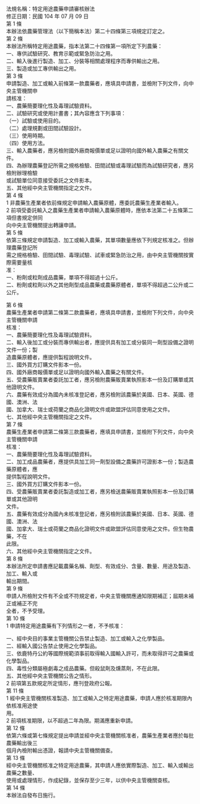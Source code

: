 法規名稱：特定用途農藥申請審核辦法  
修正日期：民國 104 年 07 月 09 日  
第 1 條  
本辦法依農藥管理法（以下簡稱本法）第二十四條第三項規定訂定之。  
第 2 條  
本辦法所稱特定用途農藥，指本法第二十四條第一項所定下列農藥：  
一、專供試驗研究、教育示範或緊急防治之用。  
二、輸入後進行製造、加工、分裝等相關處理程序而專供輸出之用。  
三、製造或加工專供輸出之用。  
第 3 條  
申請製造、加工或輸入前條第一款農藥者，應填具申請書，並檢附下列文件，向中央主管機關申  
請核准：  
一、農藥簡要理化性及毒理試驗資料。  
二、試驗研究或使用計畫書；其內容應含下列事項：  
（一）試驗或使用目的。  
（二）處理規劃或田間試驗設計。  
（三）使用時期。  
（四）使用方法。  
三、輸入農藥者，應另檢附國外廠商報價單或足以證明向國外輸入農藥之有關文件。  
四、為辦理農藥登記所需之規格檢驗、田間試驗或毒理試驗而為試驗研究者，應另檢附辦理檢驗  
或試驗單位同意接受委託之文件影本。  
五、其他經中央主管機關指定之文件。  
第 4 條  
1 非農藥生產業者依前條規定申請輸入農藥原體，應委託農藥生產業者輸入。  
2 前項受委託輸入之農藥生產業者申請輸入農藥原體時，應依本法第二十五條第二項但書規定併同  
向中央主管機關提出轉讓申請。  
第 5 條  
依第三條規定申請製造、加工或輸入農藥，其單項數量應依下列規定核准之。但辦理農藥登記所  
需之規格檢驗、田間試驗、毒理試驗、試車或緊急防治之用，由中央主管機關按實際需要量核  
准：  
一、粉劑或粒劑成品農藥，單項不得超過十公斤。  
二、粉劑或粒劑以外之其他劑型成品農藥或農藥原體者，單項不得超過二公升或二公斤。  


第 6 條  
農藥生產業者申請第二條第二款農藥者，應填具申請書，並檢附下列文件，向中央主管機關申請  
核准：  
一、農藥簡要理化性及毒理試驗資料。  
二、輸入後加工或分裝而專供輸出者，應提供具有加工或分裝同一劑型設備之證明文件一份；製  
造農藥原體者，應提供製程說明文件。  
三、國外買方訂購文件影本一份。  
四、國外廠商報價單或足以證明向國外輸入農藥之有關文件。  
五、受農藥販賣業者委託加工者，應另檢附農藥販賣業執照影本一份及訂購單或其他證明文件。  
六、農藥有效成分為國內未核准登記者，應另檢附該農藥於美國、日本、英國、德國、澳洲、法  
國、加拿大、瑞士或荷蘭之商品化證明文件或歐盟評估同意使用之文件。  
七、其他經中央主管機關指定之文件。  
第 7 條  
農藥生產業者申請第二條第三款農藥者，應填具申請書，並檢附下列文件，向中央主管機關申請  
核准：  
一、農藥簡要理化性及毒理試驗資料。  
二、加工成品農藥者，應提供具加工同一劑型設備之農藥許可證影本一份；製造農藥原體者，應  
提供製程說明文件。  
三、國外買方訂購文件影本一份。  
四、受農藥販賣業者委託製造或加工者，應另檢送農藥販賣業執照影本一份及訂購單或其他證明  
文件。  
五、農藥有效成分為國內未核准登記者，應另檢附該農藥於美國、日本、英國、德國、澳洲、法  
國、加拿大、瑞士或荷蘭之商品化證明文件或歐盟評估同意使用之文件。但生物農藥，不在  
此限。  
六、其他經中央主管機關指定之文件。  
第 8 條  
本辦法所定申請書應記載農藥名稱、劑型、有效成分、含量、數量、用途及製造、加工、輸入或  
輸出期間。  
第 9 條  
申請人所檢附文件有不全或不符規定者，中央主管機關應通知限期補正；屆期未補正或補正不完  
全者，不予受理。  
第 10 條  
1 申請特定用途農藥有下列情形之一者，不予核准：  


一、經中央目的事業主管機關公告禁止製造、加工或輸入之化學製品。  
二、經輸入國公告禁止使用之化學製品。  
三、依鹿特丹公約等國際規範須事前取得輸入國輸入許可，而未取得許可之農藥或化學製品。  
四、毒性分類屬極劇毒之成品農藥。但殺鼠劑及燻蒸劑，不在此限。  
五、其他經中央主管機關公告之情形。  
2 前項第五款規定所定情形，應刊登政府公報。  
第 11 條  
1 經中央主管機關核准製造、加工或輸入之特定用途農藥，申請人應於核准期限內依核准用途使  
用。  
2 前項核准期限，以不超過二年為限。期滿應重新申請。  
第 12 條  
依第六條或第七條規定提出申請並經中央主管機關核准者，農藥生產業者應於每批農藥輸出後三  
個月內檢附輸出憑證，報請中央主管機關備查。  
第 13 條  
經中央主管機關核准之特定用途農藥，其申請人應依實際製造、加工、輸入或輸出農藥之數量、  
使用或處理情形，作成紀錄，並保存至少三年，以供中央主管機關查核。  
第 14 條  
本辦法自發布日施行。  


